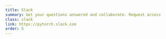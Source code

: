 ```yaml
---
title: Slack
summary: Get your questions answered and collaborate. Request access
class: slack
link: https://pytorch.slack.com
order: 5
---
```

